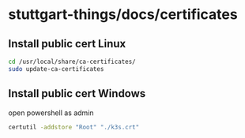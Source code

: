 # stuttgart-things/docs/certificates

## Install public cert Linux 

```bash
cd /usr/local/share/ca-certificates/
sudo update-ca-certificates
```

## Install public cert Windows

open powershell as admin

```bash
certutil -addstore "Root" "./k3s.crt"
```
